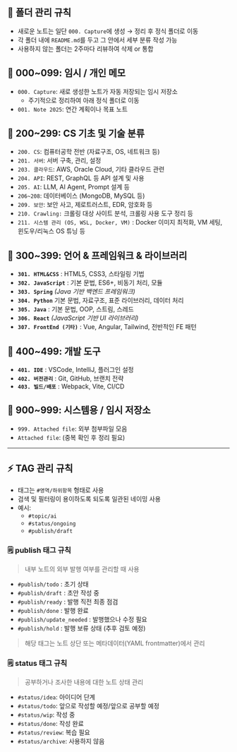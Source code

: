 

## 📝 폴더 관리 규칙

- 새로운 노트는 일단 `000. Capture`에 생성 → 정리 후 정식 폴더로 이동
- 각 폴더 내에 `README.md`를 두고 그 안에서 세부 분류 작성 가능
- 사용하지 않는 폴더는 2주마다 리뷰하여 삭제 or 통합

## 📁 000~099: 임시 / 개인 메모

- `000. Capture`: 새로 생성한 노트가 자동 저장되는 임시 저장소
  - 주기적으로 정리하여 아래 정식 폴더로 이동
- `001. Note 2025`: 연간 계획이나 목표 노트

## 📁 200~299: CS 기초 및 기술 분류

- `200. CS`: 컴퓨터공학 전반 (자료구조, OS, 네트워크 등)
- `201. 서버`: 서버 구축, 관리, 설정
- `203. 클라우드`: AWS, Oracle Cloud, 기타 클라우드 관련
- `204. API`: REST, GraphQL 등 API 설계 및 사용
- `205. AI`: LLM, AI Agent, Prompt 설계 등
- `206~208`: 데이터베이스 (MongoDB, MySQL 등)
- `209. 보안`: 보안 사고, 제로트러스트, EDR, 암호화 등
- `210. Crawling:` 크롤링 대상 사이트 분석, 크롤링 사용 도구 정리 등
- `211. 시스템 관리 (OS, WSL, Docker, VM)` : Docker 이미지 최적화, VM 세팅, 윈도우/리눅스 OS 튜닝 등

## 📁 300~399: 언어 & 프레임워크 & 라이브러리

- **`301. HTML&CSS`** : HTML5, CSS3, 스타일링 기법    
- **`302. JavaScript`** : 기본 문법, ES6+, 비동기 처리, 모듈    
- **`303. Spring`** _(Java 기반 백엔드 프레임워크)_  
- **`304. Python`** 기본 문법, 자료구조, 표준 라이브러리, 데이터 처리
- **`305. Java`** : 기본 문법, OOP, 스트림, 스레드    
- **`306. React`** _(JavaScript 기반 UI 라이브러리)_
- **`307. FrontEnd (기타)`** : Vue, Angular, Tailwind, 전반적인 FE 패턴

## 📁 400~499: 개발 도구

- **`401. IDE`** : VSCode, IntelliJ, 플러그인 설정    
- **`402. 버전관리`** : Git, GitHub, 브랜치 전략    
- **`403. 빌드/배포`** : Webpack, Vite, CI/CD

## 📁 900~999: 시스템용 / 임시 저장소

- `999. Attached file`: 외부 첨부파일 모음
- `Attached file`: (중복 확인 후 정리 필요)


---


## ⚡ TAG 관리 규칙



- 태그는 `#영역/하위항목` 형태로 사용
- 검색 및 필터링이 용이하도록 되도록 일관된 네이밍 사용
- 예시:
  - `#topic/ai`
  - `#status/ongoing`
  - `#publish/draft`


### 🗒️ publish 태그 규칙

> 내부 노트의 외부 발행 여부를 관리할 때 사용

- `#publish/todo` : 초기 상태
- `#publish/draft` : 초안 작성 중
- `#publish/ready` : 발행 직전 최종 점검
- `#publish/done` : 발행 완료
- `#publish/update_needed` : 발행했으나 수정 필요
- `#publish/hold` : 발행 보류 상태 (추후 검토 예정)

> 해당 태그는 노트 상단 또는 메타데이터(YAML frontmatter)에서 관리


### 🗒️ status 태그 규칙

> 공부하거나 조사한 내용에 대한 노트 상태 관리

- `#status/idea`: 아이디어 단계
- `#status/todo`: 앞으로 작성할 예정/앞으로 공부할 예정
- `#status/wip`: 작성 중
- `#status/done`: 작성 완료
- `#status/review`: 복습 필요
- `#status/archive`: 사용하지 않음